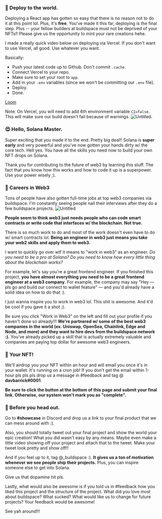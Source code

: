 ### **🚀 Deploy to the world.**

Deploying a React app has gotten so easy that there is no reason not to do it at this point lol. Plus, it's **free**. You've made it this far, deploying is the final step. Plus -- your fellow builders at buildspace must not be deprived of your NFTs!! Please give us the opportunity to mint your rare creations hehe.

I made a really quick video below on deploying via Vercel. If you don't want to use Vercel, all good. Use whatever you want.

Basically:
- Push your latest code up to Github. Don't commit `.cache`.
- Connect Vercel to your repo.
- Make sure to set your root to `app`.
- Add in your `.env` variables (since we won't be committing our `.env` file).
- Deploy.
- Done.

[Loom](https://www.loom.com/share/ce89a285b90a4b34ac358fce9ae7f92d)

Note: On Vercel, you will need to add 6th environment variable `CI=false`. This will make sure our build doesn't fail because of warnings.
![Untitled](https://i.imgur.com/wn2Uhj4.png).


### **😍 Hello, Solana Master.**

Super exciting that you made it to the end. Pretty big deal!! Solana is **super early** and very powerful and you've now gotten your hands dirty w/ the core tech. Hell yes. You have all the skills you need now to build your own NFT drops on Solana.

Thank you for contributing to the future of web3 by learning this stuff. The fact that you know how this works and how to code it up is a superpower. Use your power wisely ;).

### **🥞 Careers in Web3**

Tons of people have also gotten full-time jobs at top web3 companies via buildspace. I'm constantly seeing people nail their interviews after they do a few buildspace projects.
![Untitled](https://i.imgur.com/CNzLdQc.png)

**People seem to think web3 just needs people who can code smart contracts or write code that interfaces w/ the blockchain. Not true.**

There is so much work to do and most of the work doesn't even have to do w/ smart contracts lol. **Being an engineer in web3 just means you take your web2 skills and apply them to web3.**

I want to quickly go over wtf it means to "work in web3" as an engineer. *Do you need to be a pro at Solana? Do you need to know how every little thing about the blockchain works?*

For example, let's say you're a great frontend engineer. If you finished this project, **you have almost everything you need to be a great frontend engineer at a web3 company**. For example, the company may say "Hey — pls go and build our connect to wallet feature" — and you'd already have a solid idea on how to do that :).

I just wanna inspire you to work in web3 lol. This shit is awesome. And it'd be cool if you gave it a shot ;).

Be sure you click "Work in Web3" on the left and fill out your profile if you haven't done so already!!! **We're partnered w/ some of the best web3 companies in the world (ex. Uniswap, OpenSea, Chainlink, Edge and Node, and more) and they want to hire devs from the buildspace network :).** You've already picked up a skill that is actually extremely valuable and companies are paying top dollar for awesome web3 engineers.

### **🤟 Your NFT!**

We'll airdrop you your NFT within an hour and will email you once it's in your wallet. It's running on a cron job! If you don't get the email within 1-hour pls pls pls drop us a message in #feedback and tag @ **davbarrick#0001**.

**Be sure to click the button at the bottom of this page and submit your final link. Otherwise, our system won't mark you as "complete".**

### **🌈 Before you head out.**

Go to **#showcase** in Discord and drop us a link to your final product that we can mess around with :).

Also, you should totally tweet out your final project and show the world your epic creation! What you did wasn't easy by any means. Maybe even make a little video showing off your project and attach that to the tweet. Make your tweet look pretty and show off!!

And if you feel up to it, tag @_buildspace :). **It gives us a ton of motivation whenever we see people ship their projects.** Plus, you can inspire someone else to get into Solana.

Give us that dopamine hit pls.

Lastly, what would also be awesome is if you told us in #feedback how you liked this project and the structure of the project. What did you love most about buildspace? What sucked? What would like us to change for future projects? Your feedback would be awesome!

See yah around!!!
